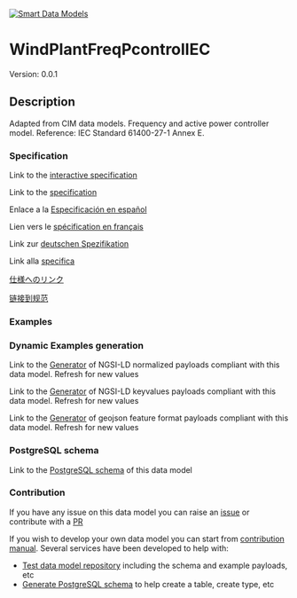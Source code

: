 [![Smart Data Models](https://smartdatamodels.org/wp-content/uploads/2022/01/SmartDataModels_logo.png "Logo")](https://smartdatamodels.org)
# WindPlantFreqPcontrolIEC
Version: 0.0.1

## Description 

Adapted from CIM data models. Frequency and active power controller model.  Reference: IEC Standard 61400-27-1 Annex E.
### Specification

Link to the [interactive specification](https://swagger.lab.fiware.org/?url=https://smart-data-models.github.io/dataModel.EnergyCIM/WindPlantFreqPcontrolIEC/swagger.yaml)

Link to the [specification](https://github.com/smart-data-models/dataModel.EnergyCIM/blob/master/WindPlantFreqPcontrolIEC/doc/spec.md)

Enlace a la [Especificación en español](https://github.com/smart-data-models/dataModel.EnergyCIM/blob/master/WindPlantFreqPcontrolIEC/doc/spec_ES.md)

Lien vers le [spécification en français](https://github.com/smart-data-models/dataModel.EnergyCIM/blob/master/WindPlantFreqPcontrolIEC/doc/spec_FR.md)

Link zur [deutschen Spezifikation](https://github.com/smart-data-models/dataModel.EnergyCIM/blob/master/WindPlantFreqPcontrolIEC/doc/spec_DE.md)

Link alla [specifica](https://github.com/smart-data-models/dataModel.EnergyCIM/blob/master/WindPlantFreqPcontrolIEC/doc/spec_IT.md)

[仕様へのリンク](https://github.com/smart-data-models/dataModel.EnergyCIM/blob/master/WindPlantFreqPcontrolIEC/doc/spec_JA.md)

[链接到规范](https://github.com/smart-data-models/dataModel.EnergyCIM/blob/master/WindPlantFreqPcontrolIEC/doc/spec_ZH.md)
### Examples
### Dynamic Examples generation

Link to the [Generator](https://smartdatamodels.org/extra/ngsi-ld_generator.php?schemaUrl=https://raw.githubusercontent.com/smart-data-models/dataModel.EnergyCIM/master/WindPlantFreqPcontrolIEC/schema.json&email=info@smartdatamodels.org) of NGSI-LD normalized payloads compliant with this data model. Refresh for new values

Link to the [Generator](https://smartdatamodels.org/extra/ngsi-ld_generator_keyvalues.php?schemaUrl=https://raw.githubusercontent.com/smart-data-models/dataModel.EnergyCIM/master/WindPlantFreqPcontrolIEC/schema.json&email=info@smartdatamodels.org) of NGSI-LD keyvalues payloads compliant with this data model. Refresh for new values

Link to the [Generator](https://smartdatamodels.org/extra/geojson_features_generator.php?schemaUrl=https://raw.githubusercontent.com/smart-data-models/dataModel.EnergyCIM/master/WindPlantFreqPcontrolIEC/schema.json&email=info@smartdatamodels.org) of geojson feature format payloads compliant with this data model. Refresh for new values
### PostgreSQL schema

Link to the [PostgreSQL schema](https://github.com/smart-data-models/dataModel.EnergyCIM/blob/master/WindPlantFreqPcontrolIEC/schema.sql) of this data model
### Contribution

 If you have any issue on this data model you can raise an [issue](https://github.com/smart-data-models/dataModel.EnergyCIM/issues)  or contribute with a [PR](https://github.com/smart-data-models/dataModel.EnergyCIM/pulls)

 If you wish to develop your own data model you can start from [contribution manual](https://bit.ly/contribution_manual). Several services have been developed to help with: 
 - [Test data model repository](https://smartdatamodels.org/index.php/data-models-contribution-api/) including the schema and example payloads, etc
 - [Generate PostgreSQL schema](https://smartdatamodels.org/index.php/sql-service/) to help create a table, create type, etc